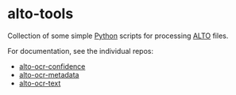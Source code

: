 # alto-tools

Collection of some simple [Python](https://www.python.org/) scripts for processing [ALTO](http://www.loc.gov/standards/alto/) files.

For documentation, see the individual repos:

* [alto-ocr-confidence](https://github.com/cneud/alto-ocr-confidence)
* [alto-ocr-metadata](https://github.com/cneud/alto-ocr-metadata)
* [alto-ocr-text](https://github.com/cneud/alto-ocr-text)
